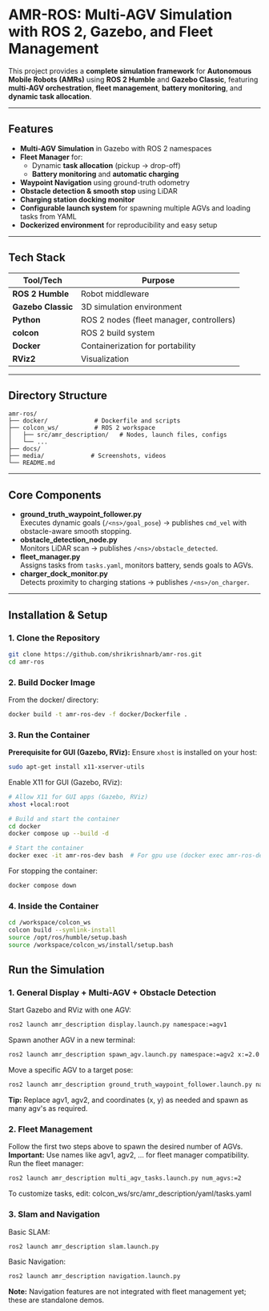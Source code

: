 # AMR-ROS: Multi-AGV Simulation with ROS 2, Gazebo, and Fleet Management

This project provides a **complete simulation framework** for **Autonomous Mobile Robots (AMRs)** using **ROS 2 Humble** and **Gazebo Classic**, featuring **multi-AGV orchestration**, **fleet management**, **battery monitoring**, and **dynamic task allocation**.

---

## Features

- **Multi-AGV Simulation** in Gazebo with ROS 2 namespaces
- **Fleet Manager** for:
  - Dynamic **task allocation** (pickup → drop-off)
  - **Battery monitoring** and **automatic charging**
- **Waypoint Navigation** using ground-truth odometry
- **Obstacle detection & smooth stop** using LiDAR
- **Charging station docking monitor**
- **Configurable launch system** for spawning multiple AGVs and loading tasks from YAML
- **Dockerized environment** for reproducibility and easy setup

---

## Tech Stack

| Tool/Tech         | Purpose                                  |
|-------------------|------------------------------------------|
| **ROS 2 Humble**  | Robot middleware                        |
| **Gazebo Classic**| 3D simulation environment               |
| **Python**        | ROS 2 nodes (fleet manager, controllers)|
| **colcon**        | ROS 2 build system                      |
| **Docker**        | Containerization for portability        |
| **RViz2**         | Visualization                           |

---

## Directory Structure
```
amr-ros/
├── docker/             # Dockerfile and scripts
├── colcon_ws/          # ROS 2 workspace
│   ├── src/amr_description/   # Nodes, launch files, configs
│   └── ...
├── docs/
├── media/             # Screenshots, videos
└── README.md
```

---

## Core Components
- **ground_truth_waypoint_follower.py**  
  Executes dynamic goals (`/<ns>/goal_pose`) → publishes `cmd_vel` with obstacle-aware smooth stopping.
- **obstacle_detection_node.py**  
  Monitors LiDAR scan → publishes `/<ns>/obstacle_detected`.
- **fleet_manager.py**  
  Assigns tasks from `tasks.yaml`, monitors battery, sends goals to AGVs.
- **charger_dock_monitor.py**  
  Detects proximity to charging stations → publishes `/<ns>/on_charger`.

---

## Installation & Setup

### 1. Clone the Repository
```bash
git clone https://github.com/shrikrishnarb/amr-ros.git
cd amr-ros
```

### 2. Build Docker Image
From the docker/ directory:
```bash
docker build -t amr-ros-dev -f docker/Dockerfile .
```

### 3. Run the Container
**Prerequisite for GUI (Gazebo, RViz):**
Ensure `xhost` is installed on your host:
```bash
sudo apt-get install x11-xserver-utils
```
Enable X11 for GUI (Gazebo, RViz):
```bash
# Allow X11 for GUI apps (Gazebo, RViz)
xhost +local:root

# Build and start the container
cd docker
docker compose up --build -d

# Start the container
docker exec -it amr-ros-dev bash  # For gpu use (docker exec amr-ros-dev-gpu bash)
```
For stopping the container:
```bash
docker compose down
```

### 4. Inside the Container
```bash
cd /workspace/colcon_ws
colcon build --symlink-install
source /opt/ros/humble/setup.bash
source /workspace/colcon_ws/install/setup.bash
```

## Run the Simulation

### **1. General Display + Multi-AGV + Obstacle Detection**
Start Gazebo and RViz with one AGV:
```bash
ros2 launch amr_description display.launch.py namespace:=agv1
```
Spawn another AGV in a new terminal:
```bash
ros2 launch amr_description spawn_agv.launch.py namespace:=agv2 x:=2.0 y:=2.0
```
Move a specific AGV to a target pose:
```bash
ros2 launch amr_description ground_truth_waypoint_follower.launch.py namespace:=agv1 x:=5.0 y:=6.0
```
**Tip:** Replace agv1, agv2, and coordinates (x, y) as needed and spawn as many agv's as required.

### **2. Fleet Management**
Follow the first two steps above to spawn the desired number of AGVs.
**Important:** Use names like agv1, agv2, … for fleet manager compatibility.
Run the fleet manager:
```bash
ros2 launch amr_description multi_agv_tasks.launch.py num_agvs:=2
```
To customize tasks, edit:
colcon_ws/src/amr_description/yaml/tasks.yaml

### **3. Slam and Navigation**
Basic SLAM:
```bash
ros2 launch amr_description slam.launch.py
```
Basic Navigation:
```bash
ros2 launch amr_description navigation.launch.py
```
**Note:** Navigation features are not integrated with fleet management yet; these are standalone demos.